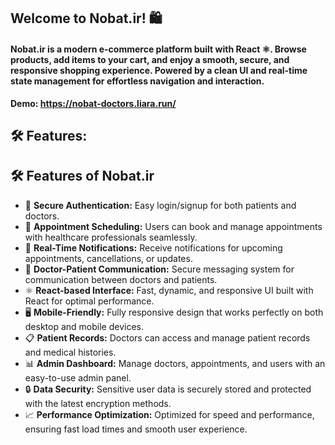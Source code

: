 <h2 align="left">Welcome to Nobat.ir! 🛍️</h2>

<h4 align="left">
Nobat.ir is a modern e-commerce platform built with React ⚛️. Browse products, add items to your cart, and enjoy a smooth, secure, and responsive shopping experience. Powered by a clean UI and real-time state management for effortless navigation and interaction.
</h4>

<strong>Demo: https://nobat-doctors.liara.run/</strong>
<br />

<p>
<h2>🛠️ Features:</h2>

<h2 align="left">🛠️ Features of Nobat.ir</h2>

<ul>
  <li>🔐 <strong>Secure Authentication:</strong> Easy login/signup for both patients and doctors.</li>
  <li>📅 <strong>Appointment Scheduling:</strong> Users can book and manage appointments with healthcare professionals seamlessly.</li>
  <li>🔔 <strong>Real-Time Notifications:</strong> Receive notifications for upcoming appointments, cancellations, or updates.</li>
  <li>💬 <strong>Doctor-Patient Communication:</strong> Secure messaging system for communication between doctors and patients.</li>
  <li>⚛️ <strong>React-based Interface:</strong> Fast, dynamic, and responsive UI built with React for optimal performance.</li>
  <li>🖥️ <strong>Mobile-Friendly:</strong> Fully responsive design that works perfectly on both desktop and mobile devices.</li>
  <li>📋 <strong>Patient Records:</strong> Doctors can access and manage patient records and medical histories.</li>
  <li>📊 <strong>Admin Dashboard:</strong> Manage doctors, appointments, and users with an easy-to-use admin panel.</li>
  <li>🔒 <strong>Data Security:</strong> Sensitive user data is securely stored and protected with the latest encryption methods.</li>
  <li>📈 <strong>Performance Optimization:</strong> Optimized for speed and performance, ensuring fast load times and smooth user experience.</li>
</ul>

</p>

